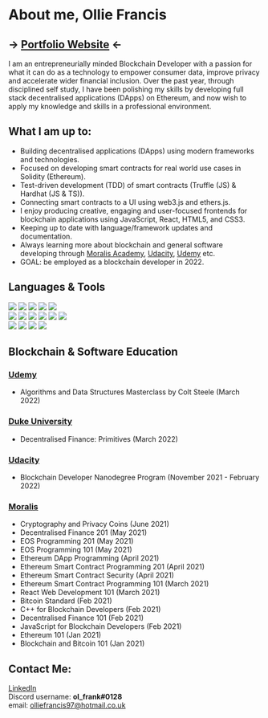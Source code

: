 # About me, Ollie Francis
## -> [Portfolio Website](https://olfrank.github.io/myWebsiteV2/) <-

I am an entrepreneurially minded Blockchain Developer with a passion for what it can do as a technology to empower consumer data, improve privacy and accelerate wider financial inclusion. Over the past year, through disciplined self study, I have been polishing my skills by developing full stack decentralised applications (DApps) on Ethereum, and now wish to apply my knowledge and skills in a professional environment.

## What I am up to:
-   Building decentralised applications (DApps) using modern frameworks and technologies. 
-   Focused on developing smart contracts for real world use cases in Solidity (Ethereum).
-   Test-driven development (TDD) of smart contracts (Truffle (JS) & Hardhat (JS & TS)).
-   Connecting smart contracts to a UI using web3.js and ethers.js.
-   I enjoy producing creative, engaging and user-focused frontends for blockchain applications using JavaScript, React, HTML5, and CSS3. 
-   Keeping up to date with language/framework updates and documentation. 
-   Always learning more about blockchain and general software developing through [Moralis Academy](https://academy.moralis.io/), [Udacity](https://www.udacity.com/), [Udemy](https://www.udemy.com/) etc.
-   GOAL: be employed as a blockchain developer in 2022.

## Languages & Tools
<img src="https://img.shields.io/badge/-Solidity-363636?style=for-the-badge&logo=Solidity&logoColor=white"/> 
<img src = "https://img.shields.io/badge/JavaScript-F7DF1E?style=for-the-badge&logo=javascript&logoColor=black" />
<img src="https://img.shields.io/badge/-Web3.js-F16822?style=for-the-badge&logo=Web3.js&logoColor=white"/> 
<img src="https://img.shields.io/badge/-React.js-61DAFB?style=for-the-badge&logo=react&logoColor=white"/> 
<img src="https://img.shields.io/badge/-TypeScript-3178C6?style=for-the-badge&logo=typescript&logoColor=white"/>
<br> 
<img src="https://img.shields.io/badge/-HTML-CB3837?style=for-the-badge&logo=HTML5&logoColor=white"/> 
<img src="https://img.shields.io/badge/-CSS-1572B6?style=for-the-badge&logo=CSS3&logoColor=white"/> 
<img src="https://img.shields.io/badge/-jQuery-0769AD?style=for-the-badge&logo=jQuery&logoWidth=30"/> 
<img src="https://img.shields.io/badge/-Bootstrap-7952B3?style=for-the-badge&logo=Bootstrap&logoColor=white"/> 
<img src="https://img.shields.io/badge/-Node.js-339933?style=for-the-badge&logo=Node.js&logoColor=white"/> 
<img src="https://img.shields.io/badge/-IPFS-65C2CB?style=for-the-badge&logo=IPFS&logoColor=black"/> 
<br> 
<img src="https://img.shields.io/badge/-Hardhat-FECC00"/> 
<img src="https://img.shields.io/badge/-TruffleSuite-5e464d"/> 
<img src="https://img.shields.io/badge/-Ganache-e4a663"/> 
<img src="https://img.shields.io/badge/-RemixIDE-a2a3bd"/> 

## Blockchain & Software Education
### [Udemy](https://www.udemy.com/)
- Algorithms and Data Structures Masterclass by Colt Steele (March 2022)
### [Duke University](https://www.coursera.org/specializations/decentralized-finance-duke?)
- Decentralised Finance: Primitives (March 2022)
### [Udacity](https://www.udacity.com/)
- Blockchain Developer Nanodegree Program (November 2021 - February 2022)
### [Moralis](https://academy.moralis.io/)
- Cryptography and Privacy Coins (June 2021)
-	Decentralised Finance 201 (May 2021)
-	EOS Programming 201 (May 2021) 
-	EOS Programming 101 (May 2021) 
-	Ethereum DApp Programming (April 2021)       
-	Ethereum Smart Contract Programming 201 (April 2021)
-	Ethereum Smart Contract Security (April 2021)
-	Ethereum Smart Contract Programming 101 (March 2021)
-	React Web Development 101 (March 2021)
-	Bitcoin Standard (Feb 2021)
-	C++ for Blockchain Developers (Feb 2021)
-	Decentralised Finance 101 (Feb 2021)
-	JavaScript for Blockchain Developers (Feb 2021)
-	Ethereum 101 (Jan 2021)
-	Blockchain and Bitcoin 101 (Jan 2021)

## Contact Me:
[LinkedIn](https://www.linkedin.com/in/ollie--francis/) 
<br>
Discord username: <strong>ol_frank#0128</strong>
<br>
email: olliefrancis97@hotmail.co.uk
